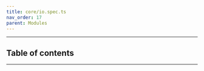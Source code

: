 ```yaml
---
title: core/io.spec.ts
nav_order: 17
parent: Modules
---
```


---

<h2 class="text-delta">Table of contents</h2>

---
